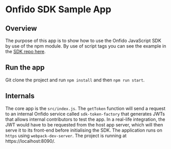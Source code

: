 # Onfido SDK Sample App

## Overview

The purpose of this app is to show how to use the Onfido JavaScript SDK by use of the npm module. By use of script tags you can see the example in the [SDK repo here](https://github.com/onfido/onfido-sdk-ui).

## Run the app

Git clone the project and run `npm install` and then `npm run start`.

## Internals

The core app is the `src/index.js`.
The `getToken` function will send a request to an internal Onfido service called `sdk-token-factory` that generates JWTs that allows internal contributors to test the app.
In a real-life integration, the JWT would have to be requested from the host app server, which will then serve it to its front-end before initialising the SDK.
The application runs on `https` using `webpack-dev-server`. The project is running at https://localhost:8090/.
